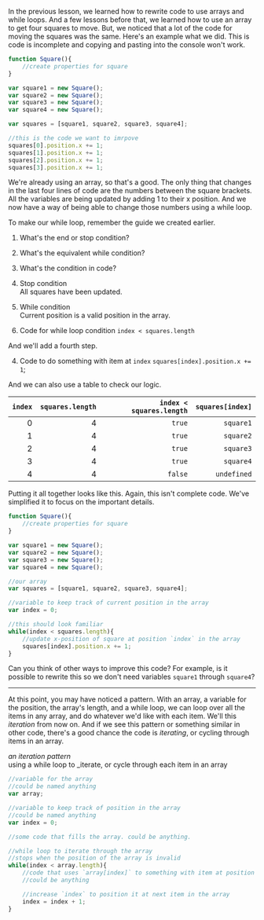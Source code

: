 In the previous lesson, we learned how to rewrite code to use arrays and while loops. And a few lessons before that, we learned how to use an array to get four squares to move. But, we noticed that a lot of the code for moving the squares was the same. Here's an example what we did. This is code is incomplete and copying and pasting into the console won't work. 

```javascript
function Square(){
    //create properties for square
}

var square1 = new Square();
var square2 = new Square();
var square3 = new Square();
var square4 = new Square();

var squares = [square1, square2, square3, square4];

//this is the code we want to imrpove
squares[0].position.x += 1;
squares[1].position.x += 1;
squares[2].position.x += 1;
squares[3].position.x += 1;
```

We're already using an array, so that's a good. The only thing that changes in the last four lines of code are the numbers between the square brackets. All the variables are being updated by adding 1 to their x position. And we now have a way of being able to change those numbers using a while loop.


To make our while loop, remember the guide we created earlier.

1. What's the end or stop condition?
2. What's the equivalent while condition?
3. What's the condition in code?

1. Stop condition  
All squares have been updated.

2. While condition  
Current position is a valid position in the array.

3. Code for while loop condition
`index < squares.length`

And we'll add a fourth step.

4. Code to do something with item at `index`
`squares[index].position.x += 1`;

And we can also use a table to check our logic.

|`index`|`squares.length`|`index < squares.length`|`squares[index]`|
|------:|---------------:|-----------------------:|---------------:|
|0      |4               | `true`                 |`square1`       |
|1      |4               | `true`                 |`square2`       |
|2      |4               | `true`                 |`square3`       |
|3      |4               | `true`                 |`square4`       |
|4      |4               | `false`                |`undefined`     |

Putting it all together looks like this. Again, this isn't complete code. We've simplified it to focus on the important details.

```javascript
function Square(){
    //create properties for square
}

var square1 = new Square();
var square2 = new Square();
var square3 = new Square();
var square4 = new Square();

//our array
var squares = [square1, square2, square3, square4];

//variable to keep track of current position in the array
var index = 0;

//this should look familiar
while(index < squares.length){
    //update x-position of square at position `index` in the array
    squares[index].position.x += 1;
}
```

Can you think of other ways to improve this code? For example, is it possible to rewrite this so we don't need variables `square1` through `square4`?

-----

At this point, you may have noticed a pattern. With an array, a variable for the position, the array's length, and a while loop, we can loop over all the items in any array, and do whatever we'd like with each item. We'll this _iteration_ from now on. And if we see this pattern or something similar in other code, there's a good chance the code is _iterating_, or cycling through items in an array.

_an iteration pattern_  
using a while loop to _iterate, or cycle through each item in an array
```javascript
//variable for the array
//could be named anything
var array;

//variable to keep track of position in the array
//could be named anything
var index = 0;

//some code that fills the array. could be anything.

//while loop to iterate through the array
//stops when the position of the array is invalid 
while(index < array.length){
    //code that uses `array[index]` to something with item at position `index` in the array
    //could be anything

    //increase `index` to position it at next item in the array
    index = index + 1;
}
```

